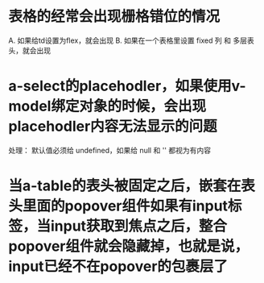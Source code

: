 # 表格的经常会出现栅格错位的情况
A. 如果给td设置为flex，就会出现
B. 如果在一个表格里设置 fixed 列 和 多层表头，就会出现
# a-select的placehodler，如果使用v-model绑定对象的时候，会出现placehodler内容无法显示的问题
处理： 默认值必须给 undefined，如果给 null 和 '' 都视为有内容
# 当a-table的表头被固定之后，嵌套在表头里面的popover组件如果有input标签，当input获取到焦点之后，整合popover组件就会隐藏掉，也就是说，input已经不在popover的包裹层了
